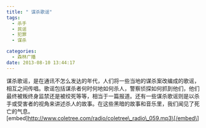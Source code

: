 ```yaml
---
title: " 谋杀歌谣"
tags:
  - 杀手
  - 民谣
  - 犯罪
  - 谋杀

categories:
  - 森林广播
date: 2013-08-10 13:44:17
---
```


谋杀歌谣，是在通讯不怎么发达的年代，人们将一些当地的谋杀案改编成的歌谣，相互之间传唱。歌谣包括谋杀者何时何地如何杀人，警察侦探如何抓到他们，他们最终被叛终身监禁还是被绞死等等，相当于一篇报道。还有一些谋杀歌谣则是以杀手或受害者的视角来讲述杀人的故事。在这些黑暗的故事和音乐里，我们闻见了死亡的气息。   \[embed\]http://www.coletree.com/radio/coletree\_radio\_059.mp3\[/embed\]